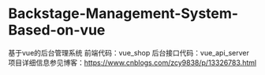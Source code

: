 # Backstage-Management-System-Based-on-vue
基于vue的后台管理系统
前端代码：vue_shop
后台接口代码：vue_api_server
项目详细信息参见博客：https://www.cnblogs.com/zcy9838/p/13326783.html
